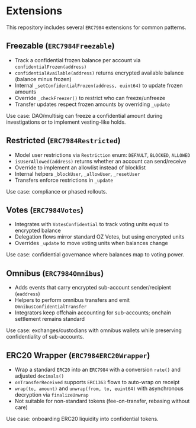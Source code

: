 # Extensions

This repository includes several `ERC7984` extensions for common patterns.

## Freezable (`ERC7984Freezable`)

- Track a confidential frozen balance per account via `confidentialFrozen(address)`
- `confidentialAvailable(address)` returns encrypted available balance (balance minus frozen)
- Internal `_setConfidentialFrozen(address, euint64)` to update frozen amounts
- Override `_checkFreezer()` to restrict who can freeze/unfreeze
- Transfer updates respect frozen amounts by overriding `_update`

Use case: DAO/multisig can freeze a confidential amount during investigations or to implement vesting-like holds.

## Restricted (`ERC7984Restricted`)

- Model user restrictions via `Restriction` enum: `DEFAULT`, `BLOCKED`, `ALLOWED`
- `isUserAllowed(address)` returns whether an account can send/receive
- Override to implement an allowlist instead of blocklist
- Internal helpers `_blockUser`, `_allowUser`, `_resetUser`
- Transfers enforce restrictions in `_update`

Use case: compliance or phased rollouts.

## Votes (`ERC7984Votes`)

- Integrates with `VotesConfidential` to track voting units equal to encrypted balance
- Delegation flows mirror standard OZ Votes, but using encrypted units
- Overrides `_update` to move voting units when balances change

Use case: confidential governance where balances map to voting power.

## Omnibus (`ERC7984Omnibus`)

- Adds events that carry encrypted sub-account sender/recipient (`eaddress`)
- Helpers to perform omnibus transfers and emit `OmnibusConfidentialTransfer`
- Integrators keep offchain accounting for sub-accounts; onchain settlement remains standard

Use case: exchanges/custodians with omnibus wallets while preserving confidentiality of sub-accounts.

## ERC20 Wrapper (`ERC7984ERC20Wrapper`)

- Wrap a standard `ERC20` into an `ERC7984` with a conversion `rate()` and adjusted `decimals()`
- `onTransferReceived` supports `ERC1363` flows to auto-wrap on receipt
- `wrap(to, amount)` and `unwrap(from, to, euint64)` with asynchronous decryption via `finalizeUnwrap`
- Not suitable for non-standard tokens (fee-on-transfer, rebasing without care)

Use case: onboarding ERC20 liquidity into confidential tokens.